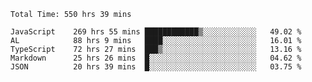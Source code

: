 
<!--START_SECTION:waka-->

```text
Total Time: 550 hrs 39 mins

JavaScript    269 hrs 55 mins ████████████▒░░░░░░░░░░░░   49.02 %
AL            88 hrs 9 mins   ████░░░░░░░░░░░░░░░░░░░░░   16.01 %
TypeScript    72 hrs 27 mins  ███▒░░░░░░░░░░░░░░░░░░░░░   13.16 %
Markdown      25 hrs 26 mins  █░░░░░░░░░░░░░░░░░░░░░░░░   04.62 %
JSON          20 hrs 39 mins  █░░░░░░░░░░░░░░░░░░░░░░░░   03.75 %
```

<!--END_SECTION:waka-->











